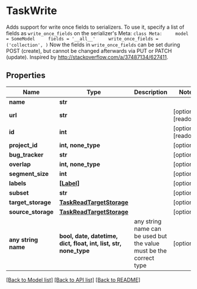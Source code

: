 # TaskWrite

Adds support for write once fields to serializers.  To use it, specify a list of fields as `write_once_fields` on the serializer's Meta: ``` class Meta:     model = SomeModel     fields = '__all__'     write_once_fields = ('collection', ) ```  Now the fields in `write_once_fields` can be set during POST (create), but cannot be changed afterwards via PUT or PATCH (update). Inspired by http://stackoverflow.com/a/37487134/627411.

## Properties
Name | Type | Description | Notes
------------ | ------------- | ------------- | -------------
**name** | **str** |  | 
**url** | **str** |  | [optional] [readonly] 
**id** | **int** |  | [optional] [readonly] 
**project_id** | **int, none_type** |  | [optional] 
**bug_tracker** | **str** |  | [optional] 
**overlap** | **int, none_type** |  | [optional] 
**segment_size** | **int** |  | [optional] 
**labels** | [**[Label]**](Label.md) |  | [optional] 
**subset** | **str** |  | [optional] 
**target_storage** | [**TaskReadTargetStorage**](TaskReadTargetStorage.md) |  | [optional] 
**source_storage** | [**TaskReadTargetStorage**](TaskReadTargetStorage.md) |  | [optional] 
**any string name** | **bool, date, datetime, dict, float, int, list, str, none_type** | any string name can be used but the value must be the correct type | [optional]

[[Back to Model list]](../README.md#documentation-for-models) [[Back to API list]](../README.md#documentation-for-api-endpoints) [[Back to README]](../README.md)


